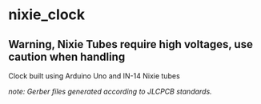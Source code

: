 # nixie_clock

## Warning, Nixie Tubes require high voltages, use caution when handling

Clock built using Arduino Uno and IN-14 Nixie tubes

*note: Gerber files generated according to JLCPCB standards.*
